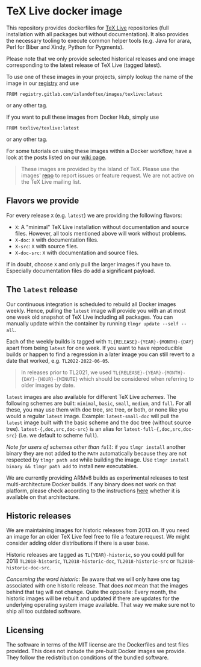 # TeX Live docker image

This repository provides dockerfiles for [TeX Live](http://tug.org/texlive/)
repositories (full installation with all packages but without documentation).
It also provides the necessary tooling to execute common helper tools (e.g.
Java for arara, Perl for Biber and Xindy, Python for Pygments).

Please note that we only provide selected historical releases and one image
corresponding to the latest release of TeX Live (tagged latest).

To use one of these images in your projects, simply lookup the name of the
image in our [registry](https://gitlab.com/islandoftex/images/texlive/container_registry)
and use

    FROM registry.gitlab.com/islandoftex/images/texlive:latest

or any other tag.

If you want to pull these images from Docker Hub, simply use

    FROM texlive/texlive:latest

or any other tag.

For some tutorials on using these images within a Docker workflow, have a look
at the posts listed on our [wiki page](https://gitlab.com/islandoftex/images/texlive/-/wikis/home).

> These images are provided by the Island of TeX. Please use the images'
> [repo](https://gitlab.com/islandoftex/images/texlive) to report issues or
> feature request. We are not active on the TeX Live mailing list.

## Flavors we provide

For every release `X` (e.g. `latest`) we are providing the following flavors:

* `X`: A "minimal" TeX Live installation without documentation and source
  files. However, all tools mentioned above will work without problems.
* `X-doc`: `X` with documentation files.
* `X-src`: `X` with source files.
* `X-doc-src`: `X` with documentation and source files.

If in doubt, choose `X` and only pull the larger images if you have to.
Especially documentation files do add a significant payload.

## The `latest` release

Our continuous integration is scheduled to rebuild all Docker images weekly.
Hence, pulling the `latest` image will provide you with an at most one week old
snapshot of TeX Live including all packages. You can manually update within the
container by running `tlmgr update --self --all`.

Each of the weekly builds is tagged with `TL{RELEASE}-{YEAR}-{MONTH}-{DAY}`
apart from being `latest` for one week. If you want to have reproducible builds
or happen to find a regression in a later image you can still revert to a date
that worked, e.g. `TL2022-2022-06-05`.

> In releases prior to TL2021, we used
> `TL{RELEASE}-{YEAR}-{MONTH}-{DAY}-{HOUR}-{MINUTE}` which should be considered
> when referring to older images by date.

`latest` images are also available for different TeX Live *schemes*. The
following schemes are built: `minimal`, `basic`, `small`, `medium`, and `full`.
For all these, you may use them with doc tree, src tree, or both, or none like
you would a regular `latest` image. Example: `latest-small-doc` will pull the
`latest` image built with the basic scheme and the doc tree (without source
tree). `latest-{,doc,src,doc-src}` is an alias for
`latest-full-{,doc,src,doc-src}` (i.e. we default to scheme `full`).

*Note for users of schemes other than `full`*: if you `tlmgr install` another
binary they are not added to the `PATH` automatically because they are not
respected by `tlmgr path add` while building the image. Use `tlmgr install
binary && tlmgr path add` to install new executables.

We are currently providing ARMv8 builds as experimental releases to test
multi-architecture Docker builds. If any binary does not work on that platform,
please check according to the instructions [here](https://matrix.to/#/!lMtRnfTLBEMGxhtokD:matrix.org/$wwqEojW9j-78eRYZIMzeGQR2nH6-UNzb-OijGIQVXUo?via=matrix.org&via=digitale-gesellschaft.ch&via=raccoon.college)
whether it is available on that architecture.

## Historic releases

We are maintaining images for historic releases from 2013 on. If you need an
image for an older TeX Live feel free to file a feature request. We might
consider adding older distributions if there is a user base.

Historic releases are tagged as `TL{YEAR}-historic`, so you could pull for 2018
`TL2018-historic`, `TL2018-historic-doc`, `TL2018-historic-src` or
`TL2018-historic-doc-src`.

*Concerning the word historic*:
Be aware that we will only have one tag associated with one historic release.
That does *not* mean that the images behind that tag will not change. Quite the
opposite: Every month, the historic images will be rebuilt and updated if there
are updates for the underlying operating system image available. That way we
make sure not to ship all too outdated software.

## Licensing

The software in terms of the MIT license are the Dockerfiles and test files
provided. This does not include the pre-built Docker images we provide. They
follow the redistribution conditions of the bundled software.
